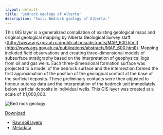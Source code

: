 ```yaml
---
layout: default
title: 'Bedrock Geology of Alberta'
description: "Soil: Bedrock geology of Alberta."
---
```


This GIS layer is a generalized compilation of existing geological maps and
original geological mapping by Alberta Geological Survey staff ([http://www.ags.gov.ab.ca/publications/abstracts/MAP_600.html](http://www.ags.gov.ab.ca/publications/abstracts/MAP_600.html)). Mapping included
field observations and creating three-dimensional models of subsurface
stratigraphy based on the interpretation of geophysical logs from oil and gas
wells. Each three-dimensional formation surface was projected to a model of
the bedrock surface and the intersection formed the first approximation of the
position of the geological contact at the base of the surficial deposits.
These preliminary contacts were then adjusted to honour outcrop data and the
interpretation of the bedrock unit immediately below surficial deposits in
individual wells. This GIS layer was created at a scale of 1:1,000,000.

<div class="row">
  <div class="col-6 col-sm-6 col-lg-6">
  <p><img src="{{ site.contents }}/geospatial/soil/bedRockGeology200dpi.png" class="img-responsive" alt="Bed rock geology"/></p>
  </div>

  <div class="col-6 col-sm-6 col-lg-6">
    <span class="pull-right">
    <div class="btn-group">
      <a href="#" class="btn btn-primary dropdown-toggle" data-toggle="dropdown" aria-expanded="false">Download <i class="fa fa-download"></i></a>
      <ul class="dropdown-menu">
        <li><a href="{{ site.ftproot }}/geospatial/soil/ABMI_soilTypes_LayerJan2014.gdb.zip">Raw soil layers</a></li>
        <li><a href="{{ site.ftproot }}/geospatial/soil/soillayersfortheabmisppwebsite.zip">Metadata</a></li>
      </ul>
    </div>
    </span>
  </div>

</div>
